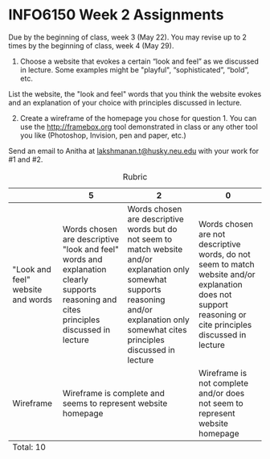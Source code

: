 # INFO6150 Week 2 Assignments
Due by the beginning of class, week 3 (May 22).
You may revise up to 2 times by the beginning of class, week 4 (May 29).

1.  Choose a website that evokes a certain “look and feel” as we discussed in lecture. Some examples might be "playful", “sophisticated”, “bold”, etc.

List the website, the "look and feel" words that you think the website evokes and an explanation of your choice with principles discussed in lecture.


2. Create a wireframe of the homepage you chose for question 1. You can use the http://framebox.org tool demonstrated in class or any other tool you like (Photoshop, Invision, pen and paper, etc.)

Send an email to Anitha at lakshmanan.t@husky.neu.edu with your work for #1 and #2. 


<table>
  <caption>Rubric</caption>
  <thead>
    <tr>
      <th></th>
      <th>5</th>
      <th>2</th>
      <th>0</th>
    </tr>
  </thead>
  <tbody>
    <tr>
      <td>"Look and feel" website and words</td>
      <td>Words chosen are descriptive "look and feel" words and explanation clearly supports reasoning and cites principles discussed in lecture</td>
      <td>Words chosen are descriptive words but do not seem to match website and/or explanation only somewhat supports reasoning and/or explanation only somewhat cites principles discussed in lecture</td>
      <td>Words chosen are not descriptive words, do not seem to match website and/or explanation does not support reasoning or cite principles discussed in lecture</td>
    </tr>
    <tr>
      <td>Wireframe</td>
      <td colspan="2">Wireframe is complete and seems to represent website homepage</td>
      <td>Wireframe is not complete and/or does not seem to represent website homepage</td>
    </tr>
  </tbody>
  <tfoot>
    <td colspan="5">Total: 10</td>
  </tfoot>
</table>
